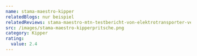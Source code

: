 ```yaml
---
name: stama-maestro-kipper
relatedBlogs: nur beispiel
relatedReviews: stama-maestro-mtn-testbericht-von-elektrotransporter-vergleich
src: /images/stama-maestro-kipperpritsche.png
category: Kipper
rating:
  value: 2.4
---
```

